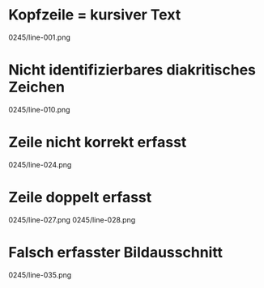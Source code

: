 # Kopfzeile = kursiver Text
0245/line-001.png
# Nicht identifizierbares diakritisches Zeichen
0245/line-010.png
# Zeile nicht korrekt erfasst
0245/line-024.png
# Zeile doppelt erfasst
0245/line-027.png
0245/line-028.png
# Falsch erfasster Bildausschnitt
0245/line-035.png
